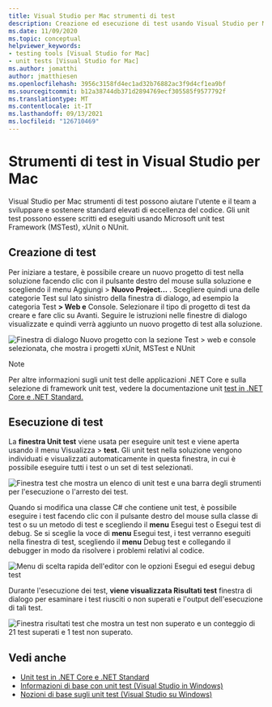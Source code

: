 ```yaml
---
title: Visual Studio per Mac strumenti di test
description: Creazione ed esecuzione di test usando Visual Studio per Mac.
ms.date: 11/09/2020
ms.topic: conceptual
helpviewer_keywords:
- testing tools [Visual Studio for Mac]
- unit tests [Visual Studio for Mac]
ms.author: jomatthi
author: jmatthiesen
ms.openlocfilehash: 3956c3158fd4ec1ad32b76882ac3f9d4cf1ea9bf
ms.sourcegitcommit: b12a38744db371d2894769ecf305585f9577792f
ms.translationtype: MT
ms.contentlocale: it-IT
ms.lasthandoff: 09/13/2021
ms.locfileid: "126710469"
---
```

# <a name="testing-tools-in-visual-studio-for-mac"></a>Strumenti di test in Visual Studio per Mac

Visual Studio per Mac strumenti di test possono aiutare l'utente e il team a sviluppare e sostenere standard elevati di eccellenza del codice. Gli unit test possono essere scritti ed eseguiti usando Microsoft unit test Framework (MSTest), xUnit o NUnit.

## <a name="creating-tests"></a>Creazione di test
Per iniziare a testare, è possibile creare un nuovo progetto di test nella soluzione facendo clic con il pulsante destro del mouse sulla soluzione e scegliendo il menu Aggiungi > **Nuovo Project...** . Scegliere quindi una delle categorie Test sul lato sinistro della finestra di dialogo, ad esempio la categoria Test **> Web e** Console. Selezionare il tipo di progetto di test da creare e fare clic su Avanti. Seguire le istruzioni nelle finestre di dialogo visualizzate e quindi verrà aggiunto un nuovo progetto di test alla soluzione.

![Finestra di dialogo Nuovo progetto con la sezione Test > web e console selezionata, che mostra i progetti xUnit, MSTest e NUnit](media/create-new-test-project.PNG)

> [!NOTE]
> Per altre informazioni sugli unit test delle applicazioni .NET Core e sulla selezione di framework unit test, vedere la documentazione unit [test in .NET Core e .NET Standard.](/dotnet/core/testing/?pivots=xunit)

## <a name="running-tests"></a>Esecuzione di test
La **finestra Unit test** viene usata per eseguire unit test e viene aperta usando il menu Visualizza > **test.** Gli unit test nella soluzione vengono individuati e visualizzati automaticamente in questa finestra, in cui è possibile eseguire tutti i test o un set di test selezionati.

![Finestra test che mostra un elenco di unit test e una barra degli strumenti per l'esecuzione o l'arresto dei test.](media/test-window.PNG)

Quando si modifica una classe C# che contiene unit test, è possibile eseguire i  test facendo clic con il pulsante destro del mouse sulla classe di test o su un metodo di test e scegliendo il **menu** Esegui test o Esegui test di debug. Se si sceglie la voce di **menu** Esegui test, i test verranno eseguiti nella finestra di test, scegliendo il **menu** Debug test e collegando il debugger in modo da risolvere i problemi relativi al codice.

![Menu di scelta rapida dell'editor con le opzioni Esegui ed esegui debug test](media/run-tests-context-menu.PNG)

Durante l'esecuzione dei test, **viene visualizzata Risultati test** finestra di dialogo per esaminare i test riusciti o non superati e l'output dell'esecuzione di tali test.

![Finestra risultati test che mostra un test non superato e un conteggio di 21 test superati e 1 test non superato.](media/test-results-window.PNG)

## <a name="see-also"></a>Vedi anche

- [Unit test in .NET Core e .NET Standard](/dotnet/core/testing)
- [Informazioni di base con unit test (Visual Studio in Windows)](/visualstudio/test/getting-started-with-unit-testing)
- [Nozioni di base sugli unit test (Visual Studio su Windows)](/visualstudio/test/unit-test-basics)